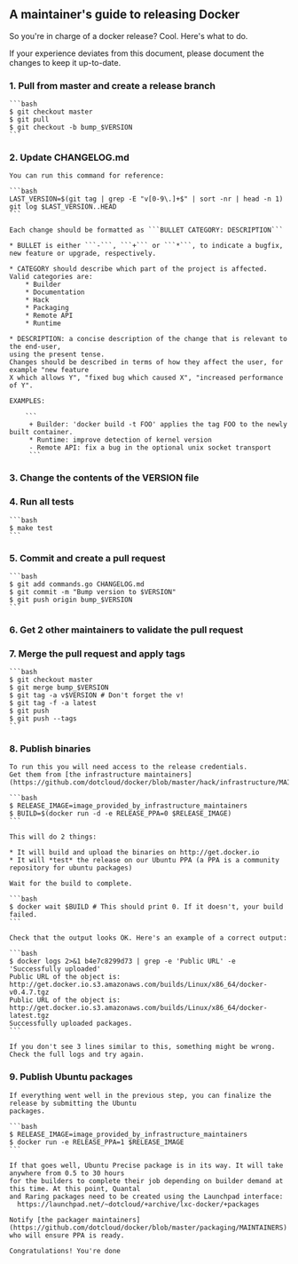 ## A maintainer's guide to releasing Docker

So you're in charge of a docker release? Cool. Here's what to do.

If your experience deviates from this document, please document the changes to keep it
up-to-date.


### 1. Pull from master and create a release branch

	```bash
	$ git checkout master
	$ git pull
	$ git checkout -b bump_$VERSION
	```

### 2. Update CHANGELOG.md

	You can run this command for reference:

	```bash
	LAST_VERSION=$(git tag | grep -E "v[0-9\.]+$" | sort -nr | head -n 1)
	git log $LAST_VERSION..HEAD
	```

	Each change should be formatted as ```BULLET CATEGORY: DESCRIPTION```

	* BULLET is either ```-```, ```+``` or ```*```, to indicate a bugfix,
	new feature or upgrade, respectively.

	* CATEGORY should describe which part of the project is affected.
	Valid categories are:
		* Builder
		* Documentation
		* Hack
		* Packaging
		* Remote API
		* Runtime

	* DESCRIPTION: a concise description of the change that is relevant to the end-user,
	using the present tense.
	Changes should be described in terms of how they affect the user, for example "new feature
	X which allows Y", "fixed bug which caused X", "increased performance of Y".

	EXAMPLES:

		```
		 + Builder: 'docker build -t FOO' applies the tag FOO to the newly built container.
		 * Runtime: improve detection of kernel version
		 - Remote API: fix a bug in the optional unix socket transport
		 ```

### 3. Change the contents of the VERSION file

### 4. Run all tests

	```bash
	$ make test
	```

### 5. Commit and create a pull request

	```bash
	$ git add commands.go CHANGELOG.md
	$ git commit -m "Bump version to $VERSION"
	$ git push origin bump_$VERSION
	```

### 6. Get 2 other maintainers to validate the pull request

### 7. Merge the pull request and apply tags

	```bash
	$ git checkout master
	$ git merge bump_$VERSION
	$ git tag -a v$VERSION # Don't forget the v!
	$ git tag -f -a latest
	$ git push
	$ git push --tags
	```

### 8. Publish binaries

	To run this you will need access to the release credentials.
	Get them from [the infrastructure maintainers](https://github.com/dotcloud/docker/blob/master/hack/infrastructure/MAINTAINERS).

	```bash
	$ RELEASE_IMAGE=image_provided_by_infrastructure_maintainers
	$ BUILD=$(docker run -d -e RELEASE_PPA=0 $RELEASE_IMAGE)
	```

	This will do 2 things:
	
	* It will build and upload the binaries on http://get.docker.io
	* It will *test* the release on our Ubuntu PPA (a PPA is a community repository for ubuntu packages)

	Wait for the build to complete.

	```bash
	$ docker wait $BUILD # This should print 0. If it doesn't, your build failed.
	```

	Check that the output looks OK. Here's an example of a correct output:

	```bash
	$ docker logs 2>&1 b4e7c8299d73 | grep -e 'Public URL' -e 'Successfully uploaded'
	Public URL of the object is: http://get.docker.io.s3.amazonaws.com/builds/Linux/x86_64/docker-v0.4.7.tgz
	Public URL of the object is: http://get.docker.io.s3.amazonaws.com/builds/Linux/x86_64/docker-latest.tgz
	Successfully uploaded packages.
	```

	If you don't see 3 lines similar to this, something might be wrong. Check the full logs and try again.
	

### 9. Publish Ubuntu packages

	If everything went well in the previous step, you can finalize the release by submitting the Ubuntu
	packages.

	```bash
	$ RELEASE_IMAGE=image_provided_by_infrastructure_maintainers
	$ docker run -e RELEASE_PPA=1 $RELEASE_IMAGE
	```

	If that goes well, Ubuntu Precise package is in its way. It will take anywhere from 0.5 to 30 hours
	for the builders to complete their job depending on builder demand at this time. At this point, Quantal
	and Raring packages need to be created using the Launchpad interface:
	  https://launchpad.net/~dotcloud/+archive/lxc-docker/+packages

	Notify [the packager maintainers](https://github.com/dotcloud/docker/blob/master/packaging/MAINTAINERS)
	who will ensure PPA is ready.

	Congratulations! You're done
